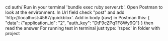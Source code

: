 cd auth/
Run in your terminal 'bundle exec ruby server.rb'.
Open Postman to look at the environment.
In Url field check "post" and add 'http://localhost:4567/quickblox'.
Add in body (raw) in Postman this: 
{
  "data": {"application_id": "2", "auth_key": "DtF9cZPqTF8Wy9Q"}
}
then read the answer
For running test in terminal just type: 'rspec' in folder with project
